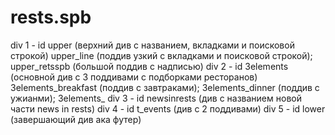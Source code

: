 # rests.spb
div 1 - id upper (верхний див с названием, вкладками и поисковой строкой)
upper_line (поддив узкий с вкладками и поисковой строкой); upper_retsspb (большой поддив с надписью)
div 2 - id 3elements (основной див с 3 поддивами с подборками ресторанов)
3elements_breakfast (поддив с завтраками); 3elements_dinner (поддив с ужианми); 3elements_
div 3 - id newsinrests (див с названием новой части news in rests)
div 4 - id t_events (див с 2 поддивами)
div 5 - id lower (завершающий див ака футер)
